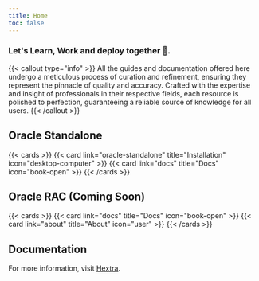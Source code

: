 ```yaml
---
title: Home
toc: false
---
```




### Let's Learn, Work and deploy together 💖.

{{< callout type="info" >}}
  All the guides and documentation offered here undergo a meticulous process of curation and refinement, ensuring they represent the pinnacle of quality and accuracy. Crafted with the expertise and insight of professionals in their respective fields, each resource is polished to perfection, guaranteeing a reliable source of knowledge for all users.
{{< /callout >}}

## Oracle Standalone

{{< cards >}}
  {{< card link="oracle-standalone" title="Installation" icon="desktop-computer" >}}
   {{< card link="docs" title="Docs" icon="book-open" >}}
{{< /cards >}}


## Oracle RAC (Coming Soon)

{{< cards >}}
  {{< card link="docs" title="Docs" icon="book-open" >}}
  {{< card link="about" title="About" icon="user" >}}
{{< /cards >}}

## Documentation

For more information, visit [Hextra](https://imfing.github.io/hextra).
